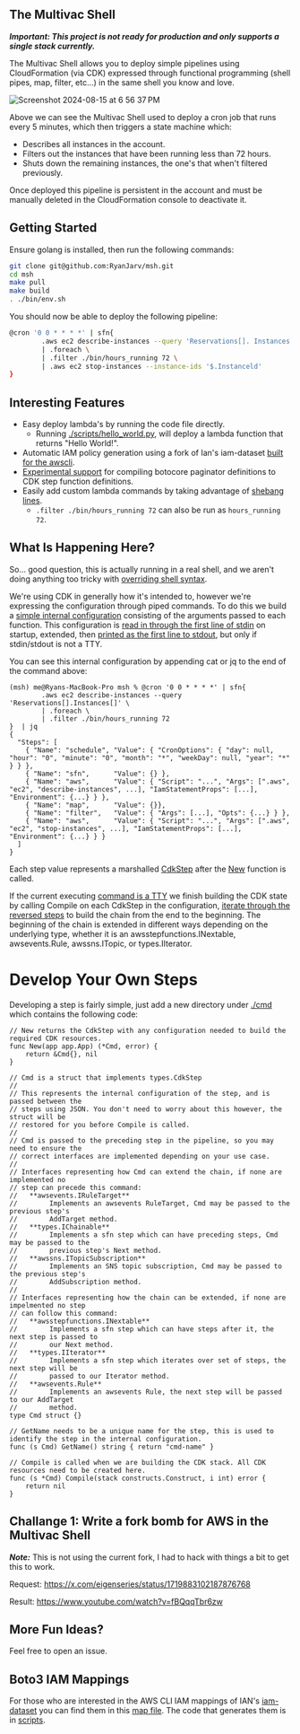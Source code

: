 ## The Multivac Shell

***Important: This project is not ready for production and only supports a single stack currently.***

The Multivac Shell allows you to deploy simple pipelines using CloudFormation (via CDK) expressed through functional programming 
(shell pipes, map, filter, etc...) in the same shell you know and love.

![Screenshot 2024-08-15 at 6 56 37 PM](https://github.com/user-attachments/assets/0d730d27-cc99-4bf3-8ad4-d0c68787e8f5)

Above we can see the Multivac Shell used to deploy a cron job that runs every 5 minutes, which then triggers a state 
machine which:

* Describes all instances in the account.
* Filters out the instances that have been running less than 72 hours.
* Shuts down the remaining instances, the one's that when't filtered previously. 

Once deployed this pipeline is persistent in the account and must be manually deleted in the CloudFormation console to
deactivate it.

## Getting Started

Ensure golang is installed, then run the following commands:

```bash
git clone git@github.com:RyanJarv/msh.git
cd msh
make pull
make build
. ./bin/env.sh
```

You should now be able to deploy the following pipeline:
```bash
@cron '0 0 * * * *' | sfn{ 
        .aws ec2 describe-instances --query 'Reservations[]. Instances[]' \
        | .foreach \
        | .filter ./bin/hours_running 72 \
        | .aws ec2 stop-instances --instance-ids '$.Instanceld'
}
```

## Interesting Features

* Easy deploy lambda's by running the code file directly.
  * Running [./scripts/hello_world.py](./scripts/hello_world.py), will deploy a lambda function that returns "Hello World!".
* Automatic IAM policy generation using a fork of Ian's iam-dataset [built for the awscli](cmd/aws/cli_iam_map.json).
* [Experimental support](https://github.com/RyanJarv/msh/tree/main/cmd.experimental/api) for compiling botocore paginator 
definitions to CDK step function definitions.
* Easily add custom lambda commands by taking advantage of [shebang lines](https://github.com/RyanJarv/msh/blob/d0675cb3195d18bbca4e20cbecd080e4c0c5e033/bin/hours_running.py#L1).
  * `.filter ./bin/hours_running 72` can also be run as `hours_running 72`.

## What Is Happening Here?

So... good question, this is actually running in a real shell, and we aren't doing anything too tricky with [overriding shell 
syntax](./bin/env.sh).

We're using CDK in generally how it's intended to, however we're expressing the configuration through piped commands.
To do this we build a [simple internal configuration](https://github.com/RyanJarv/msh/blob/9ad244708619a73d14ef61bdfbd86edf0f70db4e/pkg/app/app.go#L49)
consisting of the arguments passed to each function. This configuration is [read in through the first line of stdin](https://github.com/RyanJarv/msh/blob/e897079a8af68f4ec99d9ca99545b9c470a0ea5f/pkg/app/app.go#L29) on startup, extended,
then [printed as the first line to stdout](https://github.com/RyanJarv/msh/blob/e897079a8af68f4ec99d9ca99545b9c470a0ea5f/pkg/app/run.go#L25), 
but only if stdin/stdout is not a TTY.

You can see this internal configuration by appending cat or jq to the end of the command above:

```
(msh) me@Ryans-MacBook-Pro msh % @cron '0 0 * * * *' | sfn{ 
        .aws ec2 describe-instances --query 'Reservations[].Instances[]' \
        | .foreach \
        | .filter ./bin/hours_running 72
}  | jq
{
  "Steps": [
    { "Name": "schedule", "Value": { "CronOptions": { "day": null, "hour": "0", "minute": "0", "month": "*", "weekDay": null, "year": "*" } } },
    { "Name": "sfn",      "Value": {} },
    { "Name": "aws",      "Value": { "Script": "...", "Args": [".aws", "ec2", "describe-instances", ...], "IamStatementProps": [...], "Environment": {...} } },
    { "Name": "map",      "Value": {}},
    { "Name": "filter",   "Value": { "Args": [...], "Opts": {...} } },
    { "Name": "aws",      "Value": { "Script": "...", "Args": [".aws", "ec2", "stop-instances", ...], "IamStatementProps": [...], "Environment": {...} } }
  ]
}
```

Each step value represents a marshalled [CdkStep](https://github.com/RyanJarv/msh/blob/d0675cb3195d18bbca4e20cbecd080e4c0c5e033/cmd/filter/filter.go#L29)
after the [New](https://github.com/RyanJarv/msh/blob/d0675cb3195d18bbca4e20cbecd080e4c0c5e033/cmd/filter/filter.go#L13C6-L13C9) function is called.

If the current executing [command is a TTY](https://github.com/RyanJarv/msh/blob/d0675cb3195d18bbca4e20cbecd080e4c0c5e033/pkg/app/run.go#L29) we 
finish building the CDK state by calling Compile on each CdkStep in the configuration, [iterate through the reversed steps](https://github.com/RyanJarv/msh/blob/d0675cb3195d18bbca4e20cbecd080e4c0c5e033/pkg/app/run.go#L66)
to build the chain from the end to the beginning. The beginning of the chain is extended in different ways 
depending on the underlying type, whether it is an awsstepfunctions.INextable, awsevents.Rule, awssns.ITopic, or 
types.IIterator.

# Develop Your Own Steps

Developing a step is fairly simple, just add a new directory under [./cmd](./cmd) which contains the following code:

```golang
// New returns the CdkStep with any configuration needed to build the required CDK resources.
func New(app app.App) (*Cmd, error) {
	return &Cmd{}, nil
}

// Cmd is a struct that implements types.CdkStep
//
// This represents the internal configuration of the step, and is passed between the 
// steps using JSON. You don't need to worry about this however, the struct will be 
// restored for you before Compile is called.
//
// Cmd is passed to the preceding step in the pipeline, so you may need to ensure the 
// correct interfaces are implemented depending on your use case.
//
// Interfaces representing how Cmd can extend the chain, if none are implemented no 
// step can precede this command:
//   **awsevents.IRuleTarget**
//        Implements an awsevents RuleTarget, Cmd may be passed to the previous step's 
//        AddTarget method.
//   **types.IChainable**
//        Implements a sfn step which can have preceding steps, Cmd may be passed to the 
//        previous step's Next method.
//   **awssns.ITopicSubscription**
//        Implements an SNS topic subscription, Cmd may be passed to the previous step's 
//        AddSubscription method.
//
// Interfaces representing how the chain can be extended, if none are impelmented no step 
// can follow this command:
//   **awsstepfunctions.INextable**
//        Implements a sfn step which can have steps after it, the next step is passed to 
//        our Next method.
//   **types.IIterator**
//        Implements a sfn step which iterates over set of steps, the next step will be
//        passed to our Iterator method.
//   **awsevents.Rule**
//        Implements an awsevents Rule, the next step will be passed to our AddTarget 
//        method.
type Cmd struct {}

// GetName needs to be a unique name for the step, this is used to identify the step in the internal configuration.
func (s Cmd) GetName() string { return "cmd-name" }

// Compile is called when we are building the CDK stack. All CDK resources need to be created here.
func (s *Cmd) Compile(stack constructs.Construct, i int) error {
	return nil
}
```



## Challange 1: Write a fork bomb for AWS in the Multivac Shell

***Note:*** This is not using the current fork, I had to hack with things a bit to get this to work.

Request: https://x.com/eigenseries/status/1719883102187876768


Result: https://www.youtube.com/watch?v=fBQqqTbr6zw

## More Fun Ideas?

Feel free to open an issue.

## Boto3 IAM Mappings

For those who are interested in the AWS CLI IAM mappings of IAN's [iam-dataset](https://github.com/iann0036/iam-dataset)
you can find them in this [map file](./data/map.json). The code that generates them is in [scripts](./scripts/awscli_iam_map).

